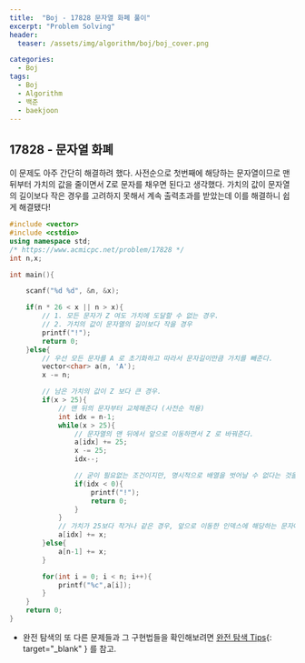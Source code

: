 ```yaml
---
title:  "Boj - 17828 문자열 화폐 풀이"
excerpt: "Problem Solving"
header:
  teaser: /assets/img/algorithm/boj/boj_cover.png

categories:
  - Boj
tags:
  - Boj
  - Algorithm
  - 백준
  - baekjoon
---
```

## 17828 - 문자열 화폐
<p> 이 문제도 아주 간단히 해결하려 했다. 사전순으로 첫번째에 해당하는 문자열이므로 맨 뒤부터 가치의 값을 줄이면서 Z로 문자를 채우면 된다고 생각했다. 가치의 값이 문자열의 길이보다 작은 경우를 고려하지 못해서 계속 출력초과를 받았는데 이를 해결하니 쉽게 해결됐다!</p>

```cpp
#include <vector>
#include <cstdio>
using namespace std;
/* https://www.acmicpc.net/problem/17828 */
int n,x;

int main(){

    scanf("%d %d", &n, &x);

    if(n * 26 < x || n > x){
        // 1. 모든 문자가 Z 여도 가치에 도달할 수 없는 경우.
        // 2. 가치의 값이 문자열의 길이보다 작을 경우
        printf("!");
        return 0;
    }else{
        // 우선 모든 문자를 A 로 초기화하고 따라서 문자길이만큼 가치를 빼준다.
        vector<char> a(n, 'A');
        x -= n;

        // 남은 가치의 값이 Z 보다 큰 경우.
        if(x > 25){
            // 맨 뒤의 문자부터 교체해준다 (사전순 적용)
            int idx = n-1;
            while(x > 25){
                // 문자열의 맨 뒤에서 앞으로 이동하면서 Z 로 바꿔준다.
                a[idx] += 25;
                x -= 25;
                idx--;

                // 굳이 필요없는 조건이지만, 명시적으로 배열을 벗어날 수 없다는 것을 뜻하기 위해 작성함.
                if(idx < 0){
                    printf("!");
                    return 0;
                }
            }
            // 가치가 25보다 작거나 같은 경우, 앞으로 이동한 인덱스에 해당하는 문자에 그 값을 적용시킨다.
            a[idx] += x;
        }else{
            a[n-1] += x;
        }

        for(int i = 0; i < n; i++){
            printf("%c",a[i]);
        }
    }
    return 0;
}
```

- 완전 탐색의 또 다른 문제들과 그 구현법들을 확인해보려면 [완전 탐색 Tips](https://hyunjae-lee.github.io/problem%20solving/bruteforce/){: target="_blank" } 를 참고.